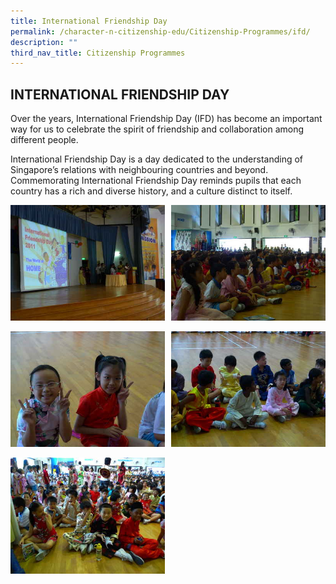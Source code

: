 ```yaml
---
title: International Friendship Day
permalink: /character-n-citizenship-edu/Citizenship-Programmes/ifd/
description: ""
third_nav_title: Citizenship Programmes
---
```

## INTERNATIONAL FRIENDSHIP DAY

Over the years, International Friendship Day (IFD) has become an important way for us to celebrate the spirit of friendship and collaboration among different people.

International Friendship Day is a day dedicated to the understanding of Singapore’s relations with neighbouring countries and beyond. Commemorating International Friendship Day reminds pupils that each country has a rich and diverse history, and a culture distinct to itself.

<img src="/images/ifd1.jpg" style="width:49%" align=left>
<img src="/images/ifd2.jpg" style="width:49%" align=right>
<br clear="left"><br>

<img src="/images/ifd3.jpg" style="width:49%" align=left>
<img src="/images/ifd4.jpg" style="width:49%" align=right>
<br clear="left"><br>

<img src="/images/ifd5.jpg" style="width:49%" align=left>
